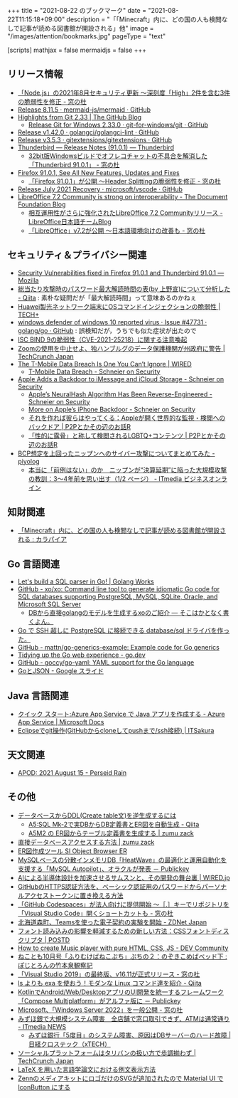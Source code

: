 +++
title = "2021-08-22 のブックマーク"
date =  "2021-08-22T11:15:18+09:00"
description = "「「Minecraft」内に、どの国の人も検閲なしで記事が読める図書館が開設される」他"
image = "/images/attention/bookmarks.jpg"
pageType = "text"

[scripts]
  mathjax = false
  mermaidjs = false
+++

## リリース情報

- [「Node.js」の2021年8月セキュリティ更新 ～深刻度「High」2件を含む3件の脆弱性を修正 - 窓の杜](https://forest.watch.impress.co.jp/docs/news/1343904.html)
- [Release 8.11.5 · mermaid-js/mermaid · GitHub](https://github.com/mermaid-js/mermaid/releases/tag/8.11.5)
- [Highlights from Git 2.33 | The GitHub Blog](https://github.blog/2021-08-16-highlights-from-git-2-33/)
  - [Release Git for Windows 2.33.0 · git-for-windows/git · GitHub](https://github.com/git-for-windows/git/releases/tag/v2.33.0.windows.1)
- [Release v1.42.0 · golangci/golangci-lint · GitHub](https://github.com/golangci/golangci-lint/releases/tag/v1.42.0)
- [Release v3.5.3 · gitextensions/gitextensions · GitHub](https://github.com/gitextensions/gitextensions/releases/tag/v3.5.3)
- [Thunderbird — Release Notes (91.0.1) — Thunderbird](https://www.thunderbird.net/en-US/thunderbird/91.0.1/releasenotes/)
  - [32bit版Windowsビルドでオフレコチャットの不具合を解消した「Thunderbird 91.0.1」 - 窓の杜](https://forest.watch.impress.co.jp/docs/news/1344482.html)
- [Firefox  91.0.1, See All New Features, Updates and Fixes](https://www.mozilla.org/en-US/firefox/91.0.1/releasenotes/)
  - [「Firefox 91.0.1」が公開 ～Header Splittingの脆弱性を修正 - 窓の杜](https://forest.watch.impress.co.jp/docs/news/1344474.html)
- [Release July 2021 Recovery · microsoft/vscode · GitHub](https://github.com/microsoft/vscode/releases/tag/1.59.1)
- [LibreOffice 7.2 Community is strong on interoperability - The Document Foundation Blog](https://blog.documentfoundation.org/blog/2021/08/19/libreoffice-7-2-community/)
  - [相互運用性がさらに強化されたLibreOffice 7.2 Communityリリース - LibreOffice日本語チームBlog](https://ja.blog.documentfoundation.org/2021/08/19/libreoffice-7-2-community/)
  - [「LibreOffice」v7.2が公開 ～日本語環境向けの改善も - 窓の杜](https://forest.watch.impress.co.jp/docs/news/1345221.html)

## セキュリティ＆プライバシー関連

- [Security Vulnerabilities fixed in Firefox 91.0.1 and Thunderbird 91.0.1 — Mozilla](https://www.mozilla.org/en-US/security/advisories/mfsa2021-37/)
- [総当たり攻撃時のパスワード最大解読時間の表(by 上野宣)について分析した - Qiita](https://qiita.com/ockeghem/items/5a5e73528eb0ee055428) : 素朴な疑問だが「最大解読時間」って意味あるのかねぇ
- [Huawei製光ネットワーク端末にOSコマンドインジェクションの脆弱性 | TECH+](https://news.mynavi.jp/article/20210818-1949573/)
- [windows defender of windows 10 reported virus · Issue #47731 · golang/go · GitHub](https://github.com/golang/go/issues/47731) : 誤検知だが，うちでも似た症状が出たので
- [ISC BIND 9の脆弱性（CVE-2021-25218）に関する注意喚起](https://www.jpcert.or.jp/at/2021/at210035.html)
- [Zoomの使用を中止せよ、独ハンブルグのデータ保護機関が州政府に警告  |  TechCrunch Japan](https://jp.techcrunch.com/2021/08/18/2021-08-17-stop-using-zoom-hamburgs-dpa-warns-state-government/)
- [The T-Mobile Data Breach Is One You Can’t Ignore | WIRED](https://www.wired.com/story/t-mobile-hack-data-phishing/)
  - [T-Mobile Data Breach - Schneier on Security](https://www.schneier.com/blog/archives/2021/08/t-mobile-data-breach.html)
- [Apple Adds a Backdoor to iMessage and iCloud Storage - Schneier on Security](https://www.schneier.com/blog/archives/2021/08/apple-adds-a-backdoor-to-imesssage-and-icloud-storage.html)
  - [Apple’s NeuralHash Algorithm Has Been Reverse-Engineered - Schneier on Security](https://www.schneier.com/blog/archives/2021/08/apples-neuralhash-algorithm-has-been-reverse-engineered.html)
  - [More on Apple’s iPhone Backdoor - Schneier on Security](https://www.schneier.com/blog/archives/2021/08/more-on-apples-iphone-backdoor.html)
  - [それを作れば彼らはやってくる：Appleが開く世界的な監視・検閲へのバックドア | P2Pとかその辺のお話R](https://p2ptk.org/privacy/3334)
  - [「性的に露骨」と称して検閲されるLGBTQ+コンテンツ | P2Pとかその辺のお話R](https://p2ptk.org/privacy/3336)
- [BCP想定を上回ったニップンへのサイバー攻撃についてまとめてみた - piyolog](https://piyolog.hatenadiary.jp/entry/2021/08/20/180000)
  - [本当に「前例はない」のか　ニップンが“決算延期”に陥った大規模攻撃の教訓：3～4年前を思い出す（1/2 ページ） - ITmedia ビジネスオンライン](https://www.itmedia.co.jp/business/articles/2108/24/news044.html)

## 知財関連

- [「Minecraft」内に、どの国の人も検閲なしで記事が読める図書館が開設される : カラパイア](https://karapaia.com/archives/52305050.html)

## Go 言語関連

- [Let's build a SQL parser in Go! | Golang Works](https://marianogappa.github.io/software/2019/06/05/lets-build-a-sql-parser-in-go/)
- [GitHub - xo/xo: Command line tool to generate idiomatic Go code for SQL databases supporting PostgreSQL, MySQL, SQLite, Oracle, and Microsoft SQL Server](https://github.com/xo/xo)
  - [DBから直接golangのモデルを生成するxoのご紹介 — そこはかとなく書くよん。](http://tdoc.info/blog/2016/07/06/xo.html)
- [Go で SSH 超しに PostgreSQL に接続できる database/sql ドライバを作った。](https://zenn.dev/mattn/articles/d1b114e2d4a421)
- [GitHub - mattn/go-generics-example: Example code for Go generics](https://github.com/mattn/go-generics-example)
- [Tidying up the Go web experience - go.dev](https://go.dev/blog/tidy-web)
- [GitHub - goccy/go-yaml: YAML support for the Go language](https://github.com/goccy/go-yaml)
- [GoとJSON - Google スライド](https://docs.google.com/presentation/d/1VCUPh21hrZRN-2kneQ07dxJPjgScSo3gsKESWlEBzIQ/edit)

## Java  言語関連

- [クイック スタート:Azure App Service で Java アプリを作成する - Azure App Service | Microsoft Docs](https://docs.microsoft.com/ja-jp/azure/app-service/quickstart-java)
- [Eclipseでgit操作(GitHubからcloneしてpushまで/ssh接続) | ITSakura](https://itsakura.com/eclipse-github-clone-push)

## 天文関連

- [APOD: 2021 August 15 - Perseid Rain](https://apod.nasa.gov/apod/ap210815.html)

## その他

- [データベースからDDL(Create table文)を逆生成するには](https://a5m2.mmatsubara.com/tips/er_reverse_ddl/)
  - [A5:SQL Mk-2で実DBからDB定義書とER図を自動生成 - Qiita](https://qiita.com/chrno001/items/88d686d87a6496172efc)
  - [A5M2 の ER図からテーブル定義書を生成する | zumu zack](https://www.zumuzack.com/zack/table-define-tool/how-to-use/how-to-use3/)
- [直接データベースアクセスする方法 | zumu zack](https://www.zumuzack.com/zack/table-define-tool/how-to-use/how-to-use1/)
- [ER図作成ツール SI Object Browser ER](https://products.sint.co.jp/ober)
- [MySQLベースの分散インメモリDB「HeatWave」の最適化と運用自動化を支援する「MySQL Autopilot」、オラクルが発表 － Publickey](https://www.publickey1.jp/blog/21/mysqldbheatwavemysql_autopilot.html)
- [AIによる半導体設計を加速させるサムスンと、その開発の舞台裏 | WIRED.jp](https://wired.jp/2021/08/16/samsung-ai-designed-chip-soon-others-too/)
- [GitHubのHTTPS認証方法を、ベーシック認証用のパスワードからパーソナルアクセストークンに置き換える方法](https://zenn.dev/hayata_yamamoto/articles/github-access-key)
- [「GitHub Codespaces」が法人向けに提供開始 ～［.］キーでリポジトリを「Visual Studio Code」開くショートカットも - 窓の杜](https://forest.watch.impress.co.jp/docs/news/1344025.html)
- [北海道森町、Teamsを使った電子契約の実験を開始 - ZDNet Japan](https://japan.zdnet.com/article/35175276/)
- [フォント読み込みの影響を軽減するための新しい方法：CSSフォントディスクリプタ | POSTD](https://postd.cc/a-new-way-to-reduce-font-loading-impact/)
- [How to create Music player with pure HTML, CSS, JS - DEV Community](https://dev.to/kunaal438/how-to-create-music-player-with-pure-html-css-js-34lc)
- [ねことも10月号「ふりむけばねこぷち」ぷちの２：のぞきこめばベッド下 : ぽじとろんの竹本泉観察記](https://positron.exblog.jp/32403766/)
- [「Visual Studio 2019」の最終版、v16.11が正式リリース - 窓の杜](https://forest.watch.impress.co.jp/docs/news/1344633.html)
- [ls よりも exa を使おう！モダンな Linux コマンド達を紹介 - Qiita](https://qiita.com/navitime_tech/items/c249269a3b47666c784b)
- [KotlinでAndroid/Web/DesktopアプリのUI開発を統一するフレームワーク「Compose Multiplatform」がアルファ版に － Publickey](https://www.publickey1.jp/blog/21/kotlinandroidwebdesktopuicompose_multiplatform.html)
- [Microsoft、「Windows Server 2022」を一般公開 - 窓の杜](https://forest.watch.impress.co.jp/docs/news/1344913.html)
- [みずほ銀で大規模システム障害　全店舗で窓口取引できず、ATMは通常通り - ITmedia NEWS](https://www.itmedia.co.jp/news/articles/2108/20/news082.html)
  - [みずほ銀行「5度目」のシステム障害、原因はDBサーバーのハード故障 | 日経クロステック（xTECH）](https://xtech.nikkei.com/atcl/nxt/column/18/00001/05941/)
- [ソーシャルプラットフォームはタリバンの扱い方で歩調揃わず  |  TechCrunch Japan](https://jp.techcrunch.com/2021/08/21/2021-08-20-taliban-social-media-facebook-youtube-twitter/)
- [LaTeX を用いた言語学論文における例文表示方法](https://zenn.dev/mkpoli/articles/26d3b40a652dd6)
- [ZennのメディアキットにロゴだけのSVGが追加されたので Material UI で IconButton にする](https://zenn.dev/waddy/articles/zenn-mediakit-svg-to-material-ui)
